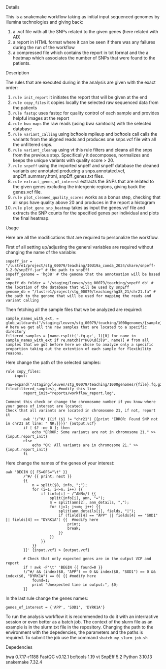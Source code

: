 Details

This is a snakemake workflow taking as initial input sequenced genomes by illumina technologies and giving back:
1) a .vcf file with all the SNPs related to the given genes (here related with AD)
2) a report in HTML format where it can be seen if there was any failures during the run of the workflow
3) a compressed file which contains the report in txt format and the a heatmap which associates the number of SNPs that were found to the patients.

Description

The rules that are executed during in the analysis are given with the exact order:
1) ```rule init_report``` it initiates the report that will be given at the end
2) ```rule copy_files``` it copies locally the selected raw sequenced data from the patients
3) ```rule fastqc``` uses fastqc for quality control of each sample and provides helpful images at the report
4) ```rule bwa maps``` the raw reads (using bwa samtools) with the selected database
5) ```rule variant_calling``` using bcftools mpileup and bcftools call calls the variants from the aligned reads and produces one snps.vcf file with all the unfiltered snps.
6) ```rule variant_cleanup``` using vt this rule filters and cleans all the snps from the previous step. Specifically it decomposes, normalizes and keeps the unique variants with quality score > 20.
7) ```rule snpeff``` using the imported snpeff and snpeff database the cleaned variants are annotated producing a snps.annotated.vcf, snpEff_summary.html, snpEff_genes.txt files.
8) ```rule extract_genes_of_interest``` extracts the SNPs that are related to the given genes excluding the intergenic regions, giving back the genes.vcf file.
9) ```rule plot_cleaned_quality_scores``` works as a bonus step, checking that all snps have quality above 20 and produces in the report a histogram
10) ```rule plot_gene_snp_heatmap``` takes as input the genes.vcf file and extracts the SNP counts for the specified genes per individual and plots the final heatmap.

Usage


Here are all the modifications that are required to personalize the workflow.

First of all setting up/adjusting the general variables are required without changing the name of the variable:
```
snpeff_jar = "/lustre1/project/stg_00079/teaching/I0U19a_conda_2024/share/snpeff-5.2-0/snpEff.jar" # the path to snpEff
snpeff_genome = 'hg38' # the genome that the annotoation will be based on
snpeff_db_folder = '/staging/leuven/stg_00079/teaching/snpeff_db' # the location of the database that will be used by snpEff
genome_db = "/lustre1/project/stg_00079/teaching/hg38_21/chr21.fa" # the path to the genome that will be used for mapping the reads and variant calling
```
Then fetching all the sample files that we be analyzed are required:
```
sample_names_with_ext, = glob_wildcards("/staging/leuven/stg_00079/teaching/1000genomes/{sample}.fq.gz")  # here we get all the raw samples that are located to a specific directory
filtered_samples = [name.rsplit('.fq.gz', 1)[0] for name in sample_names_with_ext if re.match(r"HG0\d{3}9", name)] # from all samples that we got before here we chose to analyze only a specific proportion taking out the extention of each sample for flexibility reasons.
```
Here change the path of the selected samples:
```
rule copy_files:
    input:
        raw=expand("/staging/leuven/stg_00079/teaching/1000genomes/{file}.fq.gz", file=filtered_samples), #modify this line
        report_init="reports/workflow_report.log",

Comment this check or change the chromosome number if you know where your genes of interest are located:
Check that all variants are located in chromosome 21, if not, report it
        awk '!/^#/ {{if ($1 != "chr21") {{print "ERROR: Found SNP not in chr21 at line: " NR;}}}}' {output.vcf}
        if [ $? -ne 0 ]; then
            echo "ERROR: Some variants are not in chromosome 21." >> {input.report_init}
        else
            echo "OK: All variants are in chromosome 21." >> {input.report_init}
        fi
```
Here change the names of the genes of your interest:
```
awk 'BEGIN {{ FS=OFS="\t" }} 
        /^#/ {{ print; next }} 
        {{ 
            n = split($8, info, ";"); 
            for (i=1; i<=n; i++) {{ 
                if (info[i] ~ /^ANN=/) {{ 
                    split(info[i], ann, "="); 
                    m = split(ann[2], ann_details, ","); 
                    for (j=1; j<=m; j++) {{ 
                        split(ann_details[j], fields, "|"); 
                        if (fields[4] == "APP" || fields[4] == "SOD1" || fields[4] == "DYRK1A") {{  #modify here
                            print; 
                            break; 
                        }}
                    }}
                }} 
            }}
        }}' {input.vcf} > {output.vcf}

        # Check that only expected genes are in the output VCF and report
        if ! awk -F'\t' 'BEGIN {{ found=0 }} 
        !/^#/ && (index($0, "APP") == 0 && index($0, "SOD1") == 0 && index($0, "DYRK1A") == 0) {{ #modify here
            found=1; 
            print "Unexpected line in output:", $0;  
        }}
```
In the last rule change the genes names:
```
genes_of_interest = {'APP', 'SOD1', 'DYRK1A'}
```
To run the analysis workflow it is recommended to do it with an interractive session or even better as a batch job. The context of the slurm file as an example is in the slurm.txt file in the repository.
Changing the path to the environment with the depedencies, the parameters and the paths is required.
To submit the job use the command ```sbatch my_slurm_job.sh```

Depedencies

bwa 0.7.17-r1188
FastQC v0.12.1
bcftools 1.19
vt
SnpEff 5.2
Python 3.10.13
snakemake 7.32.4

